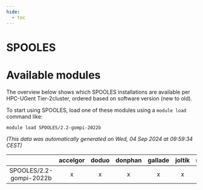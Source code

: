 ```yaml
---
hide:
  - toc
---
```


SPOOLES
=======

# Available modules


The overview below shows which SPOOLES installations are available per HPC-UGent Tier-2cluster, ordered based on software version (new to old).

To start using SPOOLES, load one of these modules using a `module load` command like:

```shell
module load SPOOLES/2.2-gompi-2022b
```

*(This data was automatically generated on Wed, 04 Sep 2024 at 09:59:34 CEST)*  

| |accelgor|doduo|donphan|gallade|joltik|shinx|skitty|
| :---: | :---: | :---: | :---: | :---: | :---: | :---: | :---: |
|SPOOLES/2.2-gompi-2022b|x|x|x|x|x|x|x|
